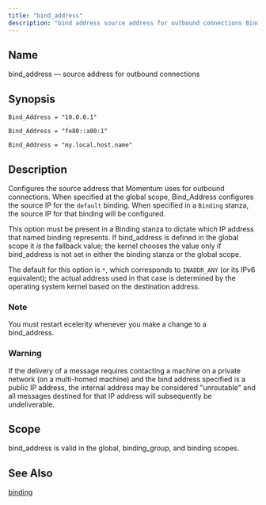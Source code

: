 ```yaml
---
title: "bind_address"
description: "bind address source address for outbound connections Bind Address 10 0 0 1 Bind Address fe 80 a 00 1 Bind Address my local host name Configures the source address that Momentum uses for outbound connections When specified at the global scope Bind Address configures the source IP for the..."
---
```


<a name="conf.ref.bind_address"></a> 
## Name

bind_address — source address for outbound connections

## Synopsis

`Bind_Address = "10.0.0.1"`

`Bind_Address = "fe80::a00:1"`

`Bind_Address = "my.local.host.name"`

<a name="idp7714432"></a> 
## Description

Configures the source address that Momentum uses for outbound connections. When specified at the global scope, Bind_Address configures the source IP for the `default` binding. When specified in a `Binding` stanza, the source IP for that binding will be configured.

This option must be present in a Binding stanza to dictate which IP address that named binding represents. If bind_address is defined in the global scope it *is* the fallback value; the kernel chooses the value only if bind_address is not set in either the binding stanza or the global scope.

The default for this option is `*`, which corresponds to `INADDR_ANY` (or its IPv6 equivalent); the actual address used in that case is determined by the operating system kernel based on the destination address.

### Note

You must restart ecelerity whenever you make a change to a  bind_address. 

### Warning

If the delivery of a message requires contacting a machine on a private network (on a multi-homed machine) and the bind address specified is a public IP address, the internal address may be considered "unroutable" and all messages destined for that IP address will subsequently be undeliverable.

<a name="idp23462848"></a> 
## Scope

bind_address is valid in the global, binding_group, and binding scopes.

<a name="idp23464496"></a> 
## See Also

[binding](/momentum/4/config/ref-binding)